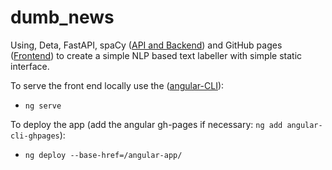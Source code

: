 # dumb_news
Using, Deta, FastAPI, spaCy ([API and Backend](https://2nugwu.deta.dev/docs)) and GitHub pages ([Frontend](https://jameshtwose.github.io/dumb_news/)) to create a simple NLP based text labeller with simple static interface. 

To serve the front end locally use the ([angular-CLI](https://angular.io/guide/setup-local)):

- `ng serve`

To deploy the app (add the angular gh-pages if necessary: `ng add angular-cli-ghpages`):

- `ng deploy --base-href=/angular-app/`


